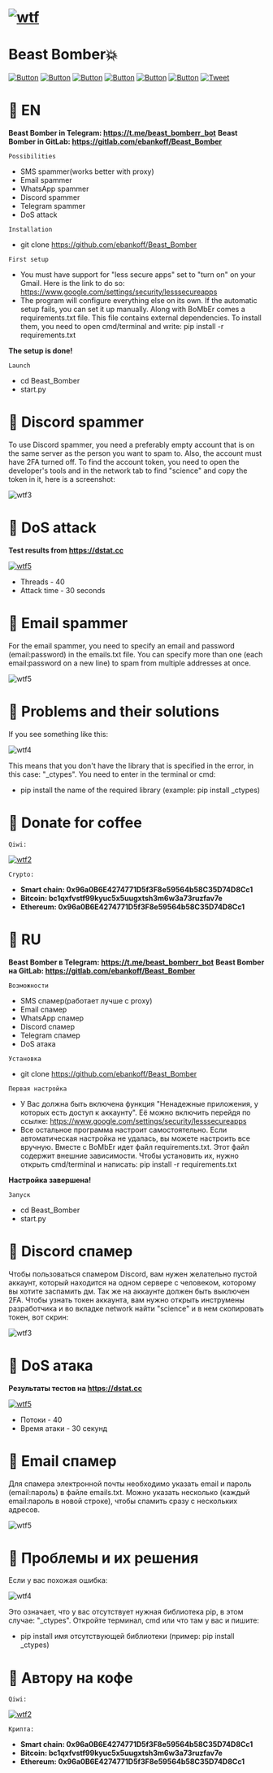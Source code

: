 # [![wtf](https://i.ibb.co/fQXbBHj/Untitled-2.png "BeastBomber")](https://www.youtube.com/watch?v=dQw4w9WgXcQ&list=PLrpgO-fUNO4OKpFbFXb2cQlF72Yj3ppJv) 
# Beast Bomber💥 

[![Button](https://badgen.net/badge/ebankoff/ebankoff/red?icon=github&label)](https://github.com/ebankoff) [![Button](https://badgen.net/badge/Beast_Bomber/Beast_Bomber/red?icon=gitlab&label)](https://gitlab.com/ebankoff/Beast_Bomber) [![Button](https://badgen.net/badge/telegram/telegram/yellow?icon=telegram&label)](https://t.me/The_W_T_F) [![Button](https://badgen.net/badge/icon/qiwi/orange?icon=bitcoin&label)](https://qiwi.com/n/HERAMANT) [![Button](https://badgen.net/badge/fork/fork/purple?icon=github&label)](https://github.com/ebankoff/Beast_Bomber/fork) [![Button](https://badgen.net/badge/fork/fork/purple?icon=gitlab&label)](https://gitlab.com/ebankoff/Beast_Bomber/fork) [![Tweet](https://img.shields.io/twitter/url/http/shields.io.svg?style=social)](https://twitter.com/intent/tweet?text=Get%20over%20170%20free%20design%20blocks%20based%20on%20Bootstrap%204&url=https://www.froala.com/design-blocks&via=froala&hashtags=bootstrap,design,templates,blocks,developers)

# 📌 EN

**Beast Bomber in Telegram: https://t.me/beast_bomberr_bot**
**Beast Bomber in GitLab: https://gitlab.com/ebankoff/Beast_Bomber**

`Possibilities`
* SMS spammer(works better with proxy)
* Email spammer
* WhatsApp spammer
* Discord spammer
* Telegram spammer
* DoS attack

`Installation`
* git clone https://github.com/ebankoff/Beast_Bomber

`First setup`
- You must have support for "less secure apps" set to "turn on" on your Gmail. Here is the link to do so: https://www.google.com/settings/security/lesssecureapps
- The program will configure everything else on its own. If the automatic setup fails, you can set it up manually. Along with BoMbEr comes a requirements.txt file. This file contains external dependencies. To install them, you need to open cmd/terminal and write: pip install -r requirements.txt 

**The setup is done!**

`Launch`
* cd Beast_Bomber
* start.py

# 📌 Discord spammer

To use Discord spammer, you need a preferably empty account that is on the same server as the person you want to spam to. Also, the account must have 2FA turned off. To find the account token, you need to open the developer's tools and in the network tab to find "science" and copy the token in it, here is a screenshot:

![wtf3](https://i.ibb.co/Wt7kThC/Screenshot-3.jpg "discord") 

# 📌 DoS attack

**Test results from https://dstat.cc**

[![wtf5](https://i.ibb.co/9GMkDGP/Screenshot-1.png "DoS")](https://dstat.cc)

* Threads - 40
* Attack time - 30 seconds

# 📌 Email spammer

For the email spammer, you need to specify an email and password (email:password) in the emails.txt file. You can specify more than one (each email:password on a new line) to spam from multiple addresses at once.

![wtf5](https://i.ibb.co/kcsqN5T/Screenshot-4.png "email") 

# 📌 Problems and their solutions

If you see something like this:

![wtf4](https://i.ibb.co/XWNtL0S/Screenshot-1.png "no module named") 

This means that you don't have the library that is specified in the error, in this case: "_ctypes". You need to enter in the terminal or cmd:

* pip install the name of the required library (example: pip install _ctypes)

# 📌 Donate for coffee

`Qiwi:`

[![wtf2](https://i.ibb.co/ryDytyR/Comp-1-00000.png)](https://qiwi.com/n/HERAMANT)

`Crypto:`
* **Smart chain: 0x96a0B6E4274771D5f3F8e59564b58C35D74D8Cc1**
* **Bitcoin: bc1qxfvstf99kyuc5x5uugxtsh3m6w3a73ruzfav7e**
* **Ethereum: 0x96a0B6E4274771D5f3F8e59564b58C35D74D8Cc1**

# 📌 RU

**Beast Bomber в Telegram: https://t.me/beast_bomberr_bot**
**Beast Bomber на GitLab: https://gitlab.com/ebankoff/Beast_Bomber**

`Возможности`
* SMS спамер(работает лучше с proxy)
* Email спамер
* WhatsApp спамер
* Discord спамер
* Telegram спамер
* DoS атака

`Установка`
* git clone https://github.com/ebankoff/Beast_Bomber

`Первая настройка`
- У Вас должна быть включена функция "Ненадежные приложения, у которых есть доступ к аккаунту". Её можно включить перейдя по ссылке: https://www.google.com/settings/security/lesssecureapps
- Все остальное программа настроит самостоятельно. Если автоматическая настройка не удалась, вы можете настроить все вручную. Вместе с BoMbEr идет файл requirements.txt. Этот файл содержит внешние зависимости. Чтобы установить их, нужно открыть cmd/terminal и написать: pip install -r requirements.txt

**Настройка завершена!**

`Запуск`
* cd Beast_Bomber
* start.py

# 📌 Discord спамер

Чтобы пользоваться спамером Discord, вам нужен желательно пустой аккаунт, который находится на одном сервере с человеком, которому вы хотите заспамить дм. Так же на аккаунте должен быть выключен 2FA. Чтобы узнать токен аккаунта, вам нужно открыть инструмены разработчика и во вкладке network найти "science" и в нем скопировать токен, вот скрин:

![wtf3](https://i.ibb.co/Wt7kThC/Screenshot-3.jpg "discord") 

# 📌 DoS атака

**Результаты тестов на https://dstat.cc**

[![wtf5](https://i.ibb.co/9GMkDGP/Screenshot-1.png "DoS")](https://dstat.cc)

* Потоки - 40
* Время атаки - 30 секунд

# 📌 Email спамер

Для спамера электронной почты необходимо указать email и пароль (email:пароль) в файле emails.txt. Можно указать несколько (каждый email:пароль в новой строке), чтобы спамить сразу с нескольких адресов.

![wtf5](https://i.ibb.co/kcsqN5T/Screenshot-4.png "email") 

# 📌 Проблемы и их решения

Если у вас похожая ошибка:

![wtf4](https://i.ibb.co/XWNtL0S/Screenshot-1.png "no module named") 

Это означает, что у вас отсутствует нужная библиотека pip, в этом случае: "_ctypes". Откройте терминал, cmd или что там у вас и пишите:

* pip install имя отсутствующей библиотеки (пример: pip install _ctypes)

# 📌 Автору на кофе

`Qiwi:`

[![wtf2](https://i.ibb.co/ryDytyR/Comp-1-00000.png)](https://qiwi.com/n/HERAMANT)

`Крипта:`
* **Smart chain: 0x96a0B6E4274771D5f3F8e59564b58C35D74D8Cc1**
* **Bitcoin: bc1qxfvstf99kyuc5x5uugxtsh3m6w3a73ruzfav7e**
* **Ethereum: 0x96a0B6E4274771D5f3F8e59564b58C35D74D8Cc1**
